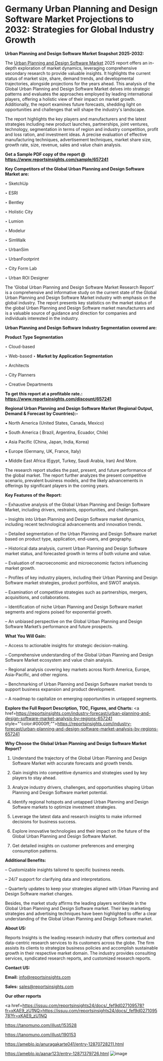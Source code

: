 # Germany Urban Planning and Design Software Market Projections to 2032: Strategies for Global Industry Growth

<strong>Urban Planning and Design Software Market Snapshot 2025-2032:</strong>

The <a href=https://www.reportsinsights.com/sample/657241>Urban Planning and Design Software Market</a> 2025 report offers an in-depth exploration of market dynamics, leveraging comprehensive secondary research to provide valuable insights. It highlights the current status of market size, share, demand trends, and developmental trajectories, alongside projections for the years ahead. This analysis of the Global Urban Planning and Design Software Market delves into strategic patterns and evaluates the approaches employed by leading international players, offering a holistic view of their impact on market growth. Additionally, the report examines future forecasts, shedding light on opportunities and challenges that will shape the industry's landscape.

The report highlights the key players and manufacturers and the latest strategies including new product launches, partnerships, joint ventures, technology, segmentation in terms of region and industry competition, profit and loss ration, and investment ideas. A precise evaluation of effective manufacturing techniques, advertisement techniques, market share size, growth rate, size, revenue, sales and value chain analysis.

<strong>Get a Sample PDF copy of the report @ <a href=https://www.reportsinsights.com/sample/657241 style=color:#0000ff;>https://www.reportsinsights.com/sample/657241</a></strong>

<strong>Key Competitors of the Global Urban Planning and Design Software Market are:</strong>

‣ SketchUp

‣ ESRI

‣ Bentley

‣ Holistic City

‣ Lumion

‣ Modelur

‣ SimWalk

‣ UrbanSim

‣ UrbanFootprint

‣ City Form Lab

‣ Urban ROI Designer

The ‘Global Urban Planning and Design Software Market Research Report’ is a comprehensive and informative study on the current state of the Global Urban Planning and Design Software Market industry with emphasis on the global industry. The report presents key statistics on the market status of the global Urban Planning and Design Software market manufacturers and is a valuable source of guidance and direction for companies and individuals interested in the industry.

<strong>Urban Planning and Design Software Industry Segmentation covered are:</strong>

<strong>Product Type Segmentation</strong>

‣ Cloud-based

‣ Web-based
‣ 
<strong>Market by Application Segmentation</strong>

‣ Architects

‣ City Planners

‣ Creative Departments

<strong>To get this report at a profitable rate.: <a href=https://www.reportsinsights.com/discount/657241 style=color:#0000ff;>https://www.reportsinsights.com/discount/657241</a></strong>

<strong>Regional Urban Planning and Design Software Market (Regional Output, Demand &amp; Forecast by Countries):-</strong>

• North America (United States, Canada, Mexico)

• South America ( Brazil, Argentina, Ecuador, Chile)

• Asia Pacific (China, Japan, India, Korea)

• Europe (Germany, UK, France, Italy)

• Middle East Africa (Egypt, Turkey, Saudi Arabia, Iran) And More.

The research report studies the past, present, and future performance of the global market. The report further analyzes the present competitive scenario, prevalent business models, and the likely advancements in offerings by significant players in the coming years.

<strong>Key Features of the Report:</strong>

– Exhaustive analysis of the Global Urban Planning and Design Software Market, including drivers, restraints, opportunities, and challenges.

– Insights into Urban Planning and Design Software market dynamics, including recent technological advancements and innovation trends.

– Detailed segmentation of the Urban Planning and Design Software market based on product type, application, end-users, and geography.

– Historical data analysis, current Urban Planning and Design Software market status, and forecasted growth in terms of both volume and value.

– Evaluation of macroeconomic and microeconomic factors influencing market growth.

– Profiles of key industry players, including their Urban Planning and Design Software market strategies, product portfolios, and SWOT analysis.

– Examination of competitive strategies such as partnerships, mergers, acquisitions, and collaborations.

– Identification of niche Urban Planning and Design Software market segments and regions poised for exponential growth.

– An unbiased perspective on the Global Urban Planning and Design Software Market’s performance and future prospects.

<strong>What You Will Gain:</strong>

– Access to actionable insights for strategic decision-making.

– Comprehensive understanding of the Global Urban Planning and Design Software Market ecosystem and value chain analysis.

– Regional analysis covering key markets across North America, Europe, Asia-Pacific, and other regions.

– Benchmarking of Urban Planning and Design Software market trends to support business expansion and product development.

– A roadmap to capitalize on emerging opportunities in untapped segments.

<strong>Explore the Full Report Description, TOC, Figures, and Charts:</strong>
<a href=https://reportsinsights.com/industry-forecast/urban-planning-and-design-software-market-analysis-by-regions-657241 style=""color:#0000ff;"">https://reportsinsights.com/industry-forecast/urban-planning-and-design-software-market-analysis-by-regions-657241</a>

<strong>Why Choose the Global Urban Planning and Design Software Market Report?</strong>

1. Understand the trajectory of the Global Urban Planning and Design Software Market with accurate forecasts and growth trends.

2. Gain insights into competitive dynamics and strategies used by key players to stay ahead.

3. Analyze industry drivers, challenges, and opportunities shaping Urban Planning and Design Software market potential.

4. Identify regional hotspots and untapped Urban Planning and Design Software markets to optimize investment strategies.

5. Leverage the latest data and research insights to make informed decisions for business success.

6. Explore innovative technologies and their impact on the future of the Global Urban Planning and Design Software Market.

7. Get detailed insights on customer preferences and emerging consumption patterns.

<strong>Additional Benefits:</strong>

– Customizable insights tailored to specific business needs.

– 24/7 support for clarifying data and interpretations.

– Quarterly updates to keep your strategies aligned with Urban Planning and Design Software market changes.

Besides, the market study affirms the leading players worldwide in the Global Urban Planning and Design Software market. Their key marketing strategies and advertising techniques have been highlighted to offer a clear understanding of the Global Urban Planning and Design Software market.

<strong><strong>About US</strong>:</strong>

Reports Insights is the leading research industry that offers contextual and data-centric research services to its customers across the globe. The firm assists its clients to strategize business policies and accomplish sustainable growth in their respective market domain. The industry provides consulting services, syndicated research reports, and customized research reports.

<strong>Contact US:</strong>

<p class=><b>Email:</b> <a href=mailto:info@reportsinsights.com>info@reportsinsights.com</a></p>
<p class=><b>Sales:</b> <a href=mailto:sales@reportsinsights.com>sales@reportsinsights.com</a></p>

<strong>Our other reports</strong>

<a href=https://issuu.com/reportsinsights24/docs/_fef9d027109578?fr=xKAE9_zU1NQ>https://issuu.com/reportsinsights24/docs/_fef9d027109578?fr=xKAE9_zU1NQ</a>

<a href=https://tanomuno.com/illust/153528>https://tanomuno.com/illust/153528</a>

<a href=https://tanomuno.com/illust/190153>https://tanomuno.com/illust/190153</a>

<a href=https://ameblo.jp/anuragakarte041/entry-12870728211.html>https://ameblo.jp/anuragakarte041/entry-12870728211.html</a>

<a href=https://ameblo.jp/aanar123/entry-12871379726.html>https://ameblo.jp/aanar123/entry-12871379726.html</a>
![image](https://github.com/user-attachments/assets/ce120677-65ab-4b53-8e7e-25ac98473f34)
